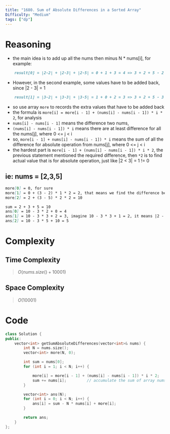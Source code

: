 ```yaml
---
title: "1680. Sum of Absolute Differences in a Sorted Array"
Difficulty: "Medium"
tags: ["dp"]
---
```


# Reasoning 
- the main idea is to add up all the nums then minus N * nums[i], for example:
```md
    result[0] = |2-2| + |2-3| + |2-5| = 0 + 1 + 3 = 4 => 3 + 2 + 5 - 2 * 3 = 4
```
- However, in the second example, some values have to be added back, since |2 - 3| = 1
```md
    result[1] = |3-2| + |3-3| + |3-5| = 1 + 0 + 2 = 3 => 3 + 2 + 5 - 3 * 3 + 1 = 3
```

- so use array `more` to records the extra values that have to be added back
- the formula is `more[i] = more[i - 1] + (nums[i] - nums[i - 1]) * i * 2`, for analysis
- `nums[i] - nums[i - 1]` means the difference two nums, 
- `(nums[i] - nums[i - 1]) * i` means there are at least difference for all the nums[j], where 0 <= j < i 
- so, `more[i - 1] + nums[i] - nums[i - 1]) * i` means the sum of all the difference for absolute operation from nums[j], where 0 <= j < i 
- the hardest part is `more[i - 1] + (nums[i] - nums[i - 1]) * i * 2`, the previous statement mentioned the required difference, then `*2` is to find actual value that is for absolute operation, just like |2 < 3| = 1 != 0

## ie: nums = [2,3,5]
```md
more[0] = 0, for sure
more[1] = 0 + (3 - 2) * 1 * 2 = 2, that means we find the difference between 2 and 3 is 1, after add 1, we have to add one more 1 for |2 - 3| = 1
more[2] = 2 + (3 - 5) * 2 * 2 = 10

sum = 2 + 3 + 5 = 10
ans[0] = 10 - 3 * 2 + 0 = 4
ans[1] = 10 - 3 * 3 + 2 = 3, imagine 10 - 3 * 3 + 1 = 2, it means |2 - 3| + |3 - 3| + |5 - 3| = 0 + 0 + 2 = 2 (but actually |3 - 2| = 1)
ans[2] = 10 - 3 * 5 + 10 = 5
```
# Complexity
## Time Complexity
> $O(nums.size()+10001)$
## Space Complexity
> $O(10001)$

# Code
```cpp
class Solution {
public:
    vector<int> getSumAbsoluteDifferences(vector<int>& nums) {
        int N = nums.size();
        vector<int> more(N, 0);

        int sum = nums[0];
        for (int i = 1; i < N; i++) {

            more[i] = more[i - 1] + (nums[i] - nums[i - 1]) * i * 2;        
            sum += nums[i];         // accumulate the sum of array nums
        }

        vector<int> ans(N);
        for (int i = 0; i < N; i++) {
            ans[i] = sum - N * nums[i] + more[i];
        }

        return ans;
    }
};
```